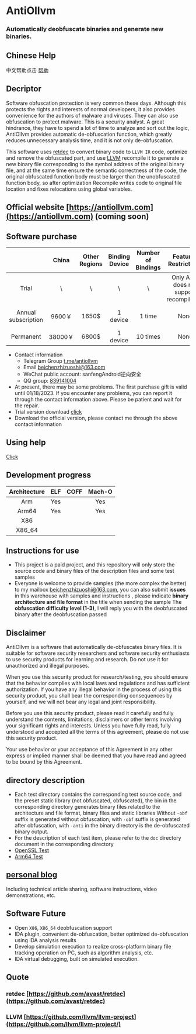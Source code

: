 # AntiOllvm
### Automatically deobfuscate binaries and generate new binaries.

## Chinese Help
中文帮助点击 [帮助](README_CN.md)

## Decriptor

Software obfuscation protection is very common these days. Although this protects the rights and interests of normal developers, it also provides convenience for the authors of malware and viruses. They can also use obfuscation to protect malware. This is a security analyst. A great hindrance, they have to spend a lot of time to analyze and sort out the logic, AntiOllvm provides automatic de-obfuscation function, which greatly reduces unnecessary analysis time, and it is not only de-obfuscation.

This software uses [retdec](https://github.com/avast/retdec) to convert binary code to `LLVM IR` code, optimize and remove the obfuscated part, and use [LLVM](https://github.com/llvm/llvm-project) recompile it to generate a new binary file corresponding to the symbol address of the original binary file, and at the same time ensure the semantic correctness of the code, the original obfuscated function body must be larger than the unobfuscated function body, so after optimization Recompile writes code to original file location and fixes relocations using global variables. 


## Official website [https://antiollvm.com](https://antiollvm.com) (coming soon) 

## Software purchase

|    				| China |Other Regions|Binding Device|Number of Bindings|Features Restrictions 					  |Follow-up Feature Restrictions|     Bonus     |Windows x64| Linux  x64       |macOS      		  |
|:--:				|:----: |:------:	  |:------:		 |:------:			|:------: 							   	  |:----------:					 |:-------------:|:----: 	 |:-----: 		   |:----:  		  |
|Trial				|   \   |    \   	  |   \    		 |    \   			|Only Arm, does not support recompilation |   \        					 |       \       | Support   |Subsequent opening|Subsequent opening|
|Annual subscription|9600￥ |  1650\$	  |  1 device  	 |    1 time  		|  None     							  |Additional charges may apply  | Now-01/18/2023| Support   |Subsequent opening|Subsequent opening|
|Permanent			|38000￥|  6800\$	  |  1 device    |   10 times   	|  None     							  | None 						 |     Unlimited | Support   |Subsequent opening|Subsequent opening|

- Contact information
   - Telegram Group [t.me/antiollvm](https://t.me/antiollvm)
   - Email beichenzhizuoshi@163.com
   - WeChat public account: sanfengAndroid逆向安全
   - QQ group: [839141004](https://jq.qq.com/?_wv=1027&k=vNKrvgND)
- At present, there may be some problems. The first purchase gift is valid until 01/18/2023. If you encounter any problems, you can report it through the contact information above. Please be patient and wait for the repair.
- Trial version download [click](releases)
- Download the official version, please contact me through the above contact information 

## Using help
[Click](doc/README.md) 

## Development progress

| Architecture | ELF | COFF | Mach-O |
| :----:       | :-: | :--: | :----: |
| Arm          | Yes |      | Yes    |
| Arm64        | Yes |      | Yes    |
| X86          |     |      |        |
| X86_64       |     |      |        | 

## Instructions for use

- This project is a paid project, and this repository will only store the source code and binary files of the description files and some test samples
- Everyone is welcome to provide samples (the more complex the better) to my mailbox [beichenzhizuoshi@163.com](https://mail.163.com/), you can also submit **issues** in this warehouse with samples and instructions , please indicate **binary architecture and file format** in the title when sending the sample The **obfuscation difficulty level (1-3)**, I will reply you with the deobfuscated binary after the deobfuscation passed 

## Disclaimer
AntiOllvm is a software that automatically de-obfuscates binary files. It is suitable for software security researchers and software security enthusiasts to use security products for learning and research. Do not use it for unauthorized and illegal purposes.

When you use this security product for research/testing, you should ensure that the behavior complies with local laws and regulations and has sufficient authorization. If you have any illegal behavior in the process of using this security product, you shall bear the corresponding consequences by yourself, and we will not bear any legal and joint responsibility.

Before you use this security product, please read it carefully and fully understand the contents, limitations, disclaimers or other terms involving your significant rights and interests. Unless you have fully read, fully understood and accepted all the terms of this agreement, please do not use this security product.

Your use behavior or your acceptance of this Agreement in any other express or implied manner shall be deemed that you have read and agreed to be bound by this Agreement. 

## directory description

- Each test directory contains the corresponding test source code, and the preset static library (not obfuscated, obfuscated), the bin in the corresponding directory generates binary files related to the architecture and file format, binary files and static libraries Without `-obf` suffix is generated without obfuscation, with `-obf` suffix is generated after obfuscation, with `-anti` in the binary directory is the de-obfuscated binary output.
- For the description of each test item, please refer to the `doc` directory document in the corresponding directory
- [OpenSSL Test](OpenSSLTest/doc/README_CN.md)
- [Arm64 Test](Arm64Test/README_CN.md) 


## [personal blog](https://sanfengandroid.github.io/blog)

Including technical article sharing, software instructions, video demonstrations, etc. 

## Software Future

- Open `X86`, `X86_64` deobfuscation support
- IDA plugin, convenient de-obfuscation, better optimized de-obfuscation using IDA analysis results
- Develop simulation execution to realize cross-platform binary file tracking operation on PC, such as algorithm analysis, etc.
- IDA virtual debugging, built on simulated execution.

## Quote

### retdec [https://github.com/avast/retdec](https://github.com/avast/retdec)

### LLVM [https://github.com/llvm/llvm-project](https://github.com/llvm/llvm-project/)

